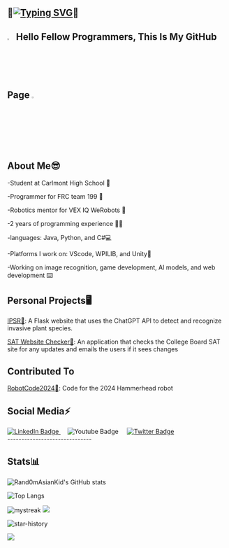 👋[![Typing SVG](https://readme-typing-svg.demolab.com?font=Fira+Code&weight=700&size=15&pause=1000&color=F73511&background=FFFFFF&width=435&separator=%3C&lines=%F0%9F%91%8BSystem.out.print(%22Hello%2C+I+am+Matthew+Lum);%F0%9F%91%8B)](https://git.io/typing-svg)👋
-------------------------------------------
<img src="https://github.com/user-attachments/assets/6e7ee6e2-2b30-4833-83aa-ee006cc01a57" width=3% height=3%> **Hello Fellow Programmers, This Is My GitHub Page** <img src="https://github.com/user-attachments/assets/6e7ee6e2-2b30-4833-83aa-ee006cc01a57" width=3% height=3%>
-------------------------------------------
**About Me**😎
-------------------------------------------
-Student at Carlmont High School 🏫

-Programmer for FRC team 199 🦾 

-Robotics mentor for VEX IQ WeRobots 🤖 

-2 years of programming experience 👨‍💻 

-languages: Java, Python, and C#💻

-Platforms I work on: VScode, WPILIB, and Unity👾

-Working on image recognition, game development, 
 AI models, and web development ⌨️

Personal Projects🖥️
-----------------------------------------
[IPSR🌱](https://github.com/Rand0mAsianKid/Invasive-Plant-Species-Image-Recognition-Website): A Flask website that uses the ChatGPT API to detect and recognize invasive plant species.

[SAT Website Checker📃](https://github.com/Rand0mAsianKid/SAT-Website-Checker): An application that checks the College Board SAT site for any updates and emails the users if it sees changes

Contributed To
------------------------------
[RobotCode2024🦈](https://github.com/DeepBlueRobotics/RobotCode2024): Code for the 2024 Hammerhead robot

Social Media⚡
-----------------------------
<div id="badges">
  <a href="(https://www.linkedin.com/in/matthew-lum-75a45b305/)">
    <img src="https://img.shields.io/badge/LinkedIn-blue?style=for-the-badge&logo=linkedin&logoColor=white" alt="LinkedIn Badge"/>
  </a> &nbsp;&nbsp;&nbsp;   <a(https://www.youtube.com/@Rand0mAsianKid-e3v)">
    <img src="https://img.shields.io/badge/YouTube-red?style=for-the-badge&logo=youtube&logoColor=white" alt="Youtube Badge"/>
  </a> &nbsp;&nbsp;&nbsp; <a href="(https://x.com/asian77496)">
    <img src="https://img.shields.io/badge/Twitter-blue?style=for-the-badge&logo=twitter&logoColor=white" alt="Twitter Badge"/>
  </a>
</div>
------------------------------

Stats📊
------------------------------
![Rand0mAsianKid's GitHub stats](https://github-readme-stats.vercel.app/api?username=Rand0mAsianKid&theme=dark&show_icons=true)

![Top Langs](https://github-readme-stats.vercel.app/api/top-langs/?username=Rand0mAsianKid&theme=dark&show_size_weight=0.5&count_weight=0.5)

<img src="https://github-readme-streak-stats.herokuapp.com/?user=Rand0mAsianKid&theme=tokyonight" alt="mystreak"/>

<img src="https://github-profile-trophy.vercel.app/?username=Rand0mAsianKid&theme=juicyfresh&no-bg=true" />

![star-history](https://api.lucabubi.me/chart?username=USERNAME&repository=RobotCode2024&color=COLOR)

![](https://komarev.com/ghpvc/?username=your-github-Rand0mAsianKid)

